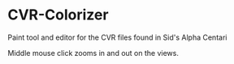 CVR-Colorizer
=============

Paint tool and editor for the CVR files found in Sid's Alpha Centari

Middle mouse click zooms in and out on the views.
